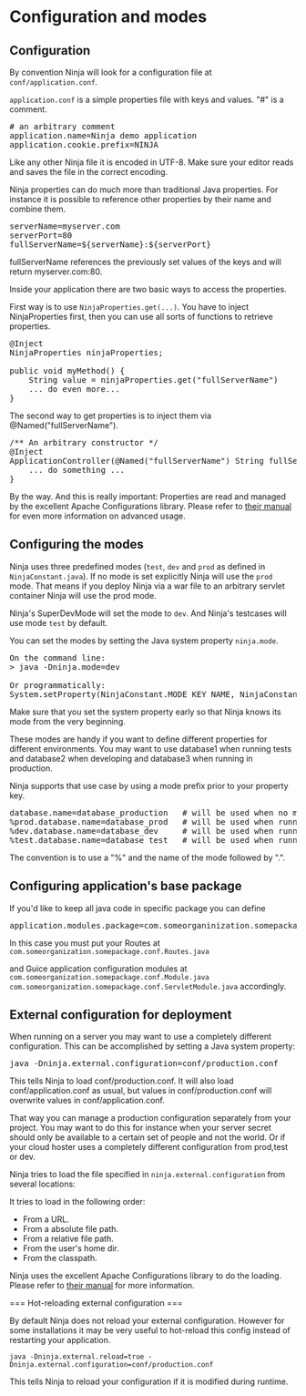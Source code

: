 Configuration and modes
=======================

Configuration
-------------

By convention Ninja will look for a configuration file at <code>conf/application.conf</code>.

<code>application.conf</code> is a simple properties file with keys and values. "#" is a comment.

<pre class="prettyprint">
# an arbitrary comment
application.name=Ninja demo application
application.cookie.prefix=NINJA
</pre>

Like any other Ninja file it is encoded in UTF-8. Make sure your editor reads and
saves the file in the correct encoding. 

Ninja properties can do much more than traditional Java properties. For instance
it is possible to reference other properties by their name and combine them.

<pre class="prettyprint">
serverName=myserver.com
serverPort=80
fullServerName=${serverName}:${serverPort}
</pre>
    
fullServerName references the previously set values of the keys and will return myserver.com:80.

Inside your application there are two basic ways to access the properties. 

First way is to use <code>NinjaProperties.get(...)</code>. You have to inject NinjaProperties first, then you
can use all sorts of functions to retrieve properties.

<pre class="prettyprint">
@Inject 
NinjaProperties ninjaProperties;

public void myMethod() {
    String value = ninjaProperties.get("fullServerName")
    ... do even more...
}
</pre>

The second way to get properties is to inject them via @Named("fullServerName").

<pre class="prettyprint">
/** An arbitrary constructor */
@Inject
ApplicationController(@Named("fullServerName") String fullServerName) {
    ... do something ...
}
</pre>

By the way. And this is really important: Properties are read and managed by the excellent Apache Configurations library. Please
refer to [their manual](http://commons.apache.org/configuration/) for even more information on advanced usage.


Configuring the modes
---------------------

Ninja uses three predefined modes (<code>test</code>, <code>dev</code> 
and <code>prod</code> as defined in <code>NinjaConstant.java</code>). 
If no mode is set explicitly Ninja will use the <code>prod</code> mode. That means if you 
deploy Ninja via a war file to an arbitrary servlet container Ninja will use the prod
mode.

Ninja's SuperDevMode will set the mode to <code>dev</code>. And Ninja's
testcases will use mode <code>test</code> by default.

You can set the
modes by setting the Java system property <code>ninja.mode</code>.

<pre class="prettyprint">
On the command line:
> java -Dninja.mode=dev

Or programmatically:
System.setProperty(NinjaConstant.MODE_KEY_NAME, NinjaConstant.MODE_DEV)
</pre>

Make sure that you set the system property early so that Ninja 
knows its mode from the very beginning.


These modes are handy if you want to define different properties for different environments.
You may want to use database1 when running tests and database2 when developing and database3
when running in production.

Ninja supports that use case by using a mode prefix prior to your property key.

<pre class="prettyprint">
database.name=database_production   # will be used when no mode is set (or prod)
%prod.database.name=database_prod   # will be used when running in prod mode
%dev.database.name=database_dev     # will be used when running in dev mode
%test.database.name=database_test   # will be used when running in test mode
</pre>

The convention is to use a "%" and the name of the mode followed by ".".

Configuring application's base package
------------------------------------

If you'd like to keep all java code in specific package you can define
<pre class="prettyprint">
application.modules.package=com.someorganinization.somepackage
</pre>

In this case you must put your Routes at<br>
<code>com.someorganization.somepackage.conf.Routes.java</code>

and Guice application configuration modules at<br>
<code>com.someorganization.somepackage.conf.Module.java</code>
<code>com.someorganization.somepackage.conf.ServletModule.java</code>
accordingly.


External configuration for deployment
-------------------------------------

When running on a server you may want to use a completely different configuration.
This can be accomplished by setting a Java system property:

<pre class="prettyprint">
java -Dninja.external.configuration=conf/production.conf
</pre>

This tells Ninja to load conf/production.conf. It will also load conf/application.conf as usual, 
but values in conf/production.conf will overwrite values in conf/application.conf.

That way you can manage a production configuration separately from
your project. You may want to do this for instance when your server secret should only
be available to a certain set of people and not the world. Or if your cloud hoster uses
a completely different configuration from prod,test or dev.

Ninja tries to load the file specified in <code>ninja.external.configuration</code> 
from several locations:

It tries to load in the following order:

* From a URL.
* From a absolute file path.
* From a relative file path.
* From the user's home dir.
* From the classpath.

Ninja uses the excellent Apache Configurations library to do the loading. Please refer to
[their manual](http://commons.apache.org/configuration/userguide/howto_filebased.html#Loading) for more information.

=== Hot-reloading external configuration ===

By default Ninja does not reload your external configuration. However for some installations it may be very
useful to hot-reload this config instead of restarting your application.

    java -Dninja.external.reload=true -Dninja.external.configuration=conf/production.conf

This tells Ninja to reload your configuration if it is modified during runtime.